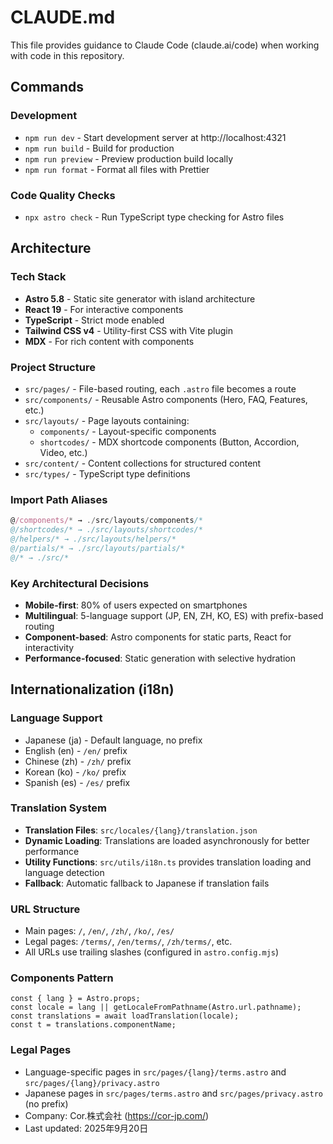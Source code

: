 # CLAUDE.md

This file provides guidance to Claude Code (claude.ai/code) when working with code in this repository.

## Commands

### Development

- `npm run dev` - Start development server at http://localhost:4321
- `npm run build` - Build for production
- `npm run preview` - Preview production build locally
- `npm run format` - Format all files with Prettier

### Code Quality Checks

- `npx astro check` - Run TypeScript type checking for Astro files

## Architecture

### Tech Stack

- **Astro 5.8** - Static site generator with island architecture
- **React 19** - For interactive components
- **TypeScript** - Strict mode enabled
- **Tailwind CSS v4** - Utility-first CSS with Vite plugin
- **MDX** - For rich content with components

### Project Structure

- `src/pages/` - File-based routing, each `.astro` file becomes a route
- `src/components/` - Reusable Astro components (Hero, FAQ, Features, etc.)
- `src/layouts/` - Page layouts containing:
  - `components/` - Layout-specific components
  - `shortcodes/` - MDX shortcode components (Button, Accordion, Video, etc.)
- `src/content/` - Content collections for structured content
- `src/types/` - TypeScript type definitions

### Import Path Aliases

```typescript
@/components/* → ./src/layouts/components/*
@/shortcodes/* → ./src/layouts/shortcodes/*
@/helpers/* → ./src/layouts/helpers/*
@/partials/* → ./src/layouts/partials/*
@/* → ./src/*
```

### Key Architectural Decisions

- **Mobile-first**: 80% of users expected on smartphones
- **Multilingual**: 5-language support (JP, EN, ZH, KO, ES) with prefix-based routing
- **Component-based**: Astro components for static parts, React for interactivity
- **Performance-focused**: Static generation with selective hydration

## Internationalization (i18n)

### Language Support
- Japanese (ja) - Default language, no prefix
- English (en) - `/en/` prefix
- Chinese (zh) - `/zh/` prefix
- Korean (ko) - `/ko/` prefix
- Spanish (es) - `/es/` prefix

### Translation System
- **Translation Files**: `src/locales/{lang}/translation.json`
- **Dynamic Loading**: Translations are loaded asynchronously for better performance
- **Utility Functions**: `src/utils/i18n.ts` provides translation loading and language detection
- **Fallback**: Automatic fallback to Japanese if translation fails

### URL Structure
- Main pages: `/`, `/en/`, `/zh/`, `/ko/`, `/es/`
- Legal pages: `/terms/`, `/en/terms/`, `/zh/terms/`, etc.
- All URLs use trailing slashes (configured in `astro.config.mjs`)

### Components Pattern
```astro
const { lang } = Astro.props;
const locale = lang || getLocaleFromPathname(Astro.url.pathname);
const translations = await loadTranslation(locale);
const t = translations.componentName;
```

### Legal Pages
- Language-specific pages in `src/pages/{lang}/terms.astro` and `src/pages/{lang}/privacy.astro`
- Japanese pages in `src/pages/terms.astro` and `src/pages/privacy.astro` (no prefix)
- Company: Cor.株式会社 (https://cor-jp.com/)
- Last updated: 2025年9月20日
